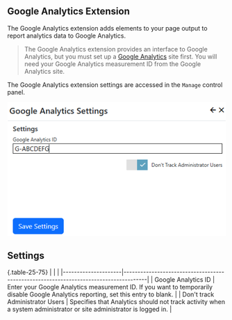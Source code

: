 ## Google Analytics Extension
The Google Analytics extension adds elements to your page output to report analytics data to Google Analytics.

> The Google Analytics extension provides an interface to Google Analytics, but you must set up a 
[Google Analytics](https://analytics.google.com) site first.  You will need your Google Analytics measurement 
ID from the Google Analytics site.

The Google Analytics extension settings are accessed in the `Manage` control panel.

![Google Analytics Settings](GoogleAnalytics.png)

## Settings

{.table-25-75}
|                     |                                                                                      |
|---------------------|--------------------------------------------------------------------------------------|
| Google Analytics ID | Enter your Google Analytics measurement ID.  If you want to temporarily disable Google Analytics reporting, set this entry to blank.  |
| Don't track Administrator Users | Specifies that Analytics should not track activity when a system administrator or site administrator is logged in.  |
